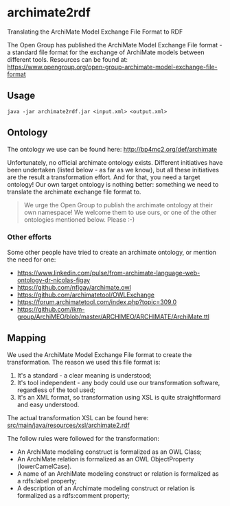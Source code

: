 # archimate2rdf
Translating the ArchiMate Model Exchange File Format to RDF

The Open Group has published the ArchiMate Model Exchange File format - a standard file format for the exchange of ArchiMate models between different tools. Resources can be found at: https://www.opengroup.org/open-group-archimate-model-exchange-file-format

## Usage

`java -jar archimate2rdf.jar <input.xml> <output.xml>`

## Ontology

The ontology we use can be found here: http://bp4mc2.org/def/archimate

Unfortunately, no official archimate ontology exists. Different initiatives have been undertaken (listed below - as far as we know), but all these initiatives are the result a transformation effort. And for that, you need a target ontology! Our own target ontology is nothing better: something we need to translate the archimate exchange file format to.

> We urge the Open Group to publish the archimate ontology at their own namespace! We welcome them to use ours, or one of the other ontologies mentioned below. Please :-)

### Other efforts

Some other people have tried to create an archimate ontology, or mention the need for one:

- https://www.linkedin.com/pulse/from-archimate-language-web-ontology-dr-nicolas-figay
- https://github.com/nfigay/archimate.owl
- https://github.com/archimatetool/OWLExchange
- https://forum.archimatetool.com/index.php?topic=309.0
- https://github.com/ikm-group/ArchiMEO/blob/master/ARCHIMEO/ARCHIMATE/ArchiMate.ttl

## Mapping

We used the ArchiMate Model Exchange File format to create the transformation. The reason we used this file format is:

1. It's a standard - a clear meaning is understood;
2. It's tool independent - any body could use our transformation software, regardless of the tool used;
3. It's an XML format, so transformation using XSL is quite straightformard and easy understood.

The actual transformation XSL can be found here: [src/main/java/resources/xsl/archimate2.rdf](https://github.com/bp4mc2/archimate2rdf/blob/master/src/main/resources/xsl/archimate2rdf.xsl)

The follow rules were followed for the transformation:
- An ArchiMate modeling construct is formalized as an OWL Class;
- An ArchiMate relation is formalized as an OWL ObjectProperty (lowerCamelCase).
- A name of an ArchiMate modeling construct or relation is formalized as a rdfs:label property;
- A description of an Archimate modeling construct or relation is formalized as a rdfs:comment property;
